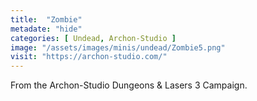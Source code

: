 ```yaml
---
title:  "Zombie"
metadate: "hide"
categories: [ Undead, Archon-Studio ]
image: "/assets/images/minis/undead/Zombie5.png"
visit: "https://archon-studio.com/"
---
```

From the Archon-Studio Dungeons & Lasers 3 Campaign.